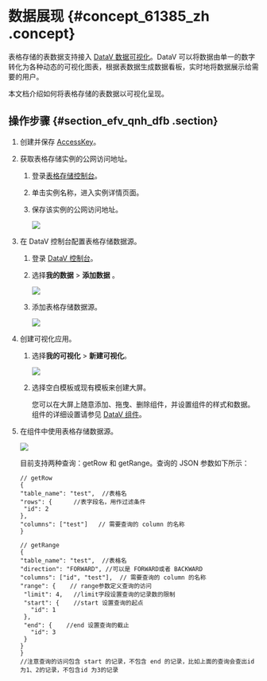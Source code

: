 # 数据展现 {#concept_61385_zh .concept}

表格存储的表数据支持接入 [DataV 数据可视化]()。DataV 可以将数据由单一的数字转化为各种动态的可视化图表，根据表数据生成数据看板，实时地将数据展示给需要的用户。

本文档介绍如何将表格存储的表数据以可视化呈现。

## 操作步骤 {#section_efv_qnh_dfb .section}

1.  创建并保存 [AccessKey]()。
2.  获取表格存储实例的公网访问地址。
    1.  登录[表格存储控制台](https://ots.console.aliyun.com/)。
    2.  单击实例名称，进入实例详情页面。
    3.  保存该实例的公网访问地址。

        ![](http://static-aliyun-doc.oss-cn-hangzhou.aliyuncs.com/assets/img/20325/154407770011944_zh-CN.png)

3.  在 DataV 控制台配置表格存储数据源。
    1.  登录 [DataV 控制台](https://datav.aliyun.com/)。
    2.  选择**我的数据** \> **添加数据** 。

        ![](http://static-aliyun-doc.oss-cn-hangzhou.aliyuncs.com/assets/img/20325/154407770011945_zh-CN.png)

    3.  添加表格存储数据源。

        ![](http://static-aliyun-doc.oss-cn-hangzhou.aliyuncs.com/assets/img/20325/154407770011946_zh-CN.png)

4.  创建可视化应用。
    1.  选择**我的可视化** \> **新建可视化**。

        ![](http://static-aliyun-doc.oss-cn-hangzhou.aliyuncs.com/assets/img/20325/154407770011947_zh-CN.png)

    2.  选择空白模板或现有模板来创建大屏。

        您可以在大屏上随意添加、拖曳、删除组件，并设置组件的样式和数据。组件的详细设置请参见 [DataV 组件](../../../../intl.zh-CN/用户指南/管理组件/添加组件.md)。

5.  在组件中使用表格存储数据源。

    ![](http://static-aliyun-doc.oss-cn-hangzhou.aliyuncs.com/assets/img/20325/154407770011943_zh-CN.png)

    目前支持两种查询：getRow 和 getRange。查询的 JSON 参数如下所示：

    ```
    // getRow
    {
    "table_name": "test",  //表格名
    "rows": {      //表字段名，用作过滤条件
     "id": 2
    },
    "columns": ["test"]   // 需要查询的 column 的名称
    }
    ```

    ```
    // getRange
    {  
    "table_name": "test",  //表格名 
    "direction": "FORWARD", //可以是 FORWARD或者 BACKWARD
    "columns": ["id", "test"],  // 需要查询的 column 的名称
    "range": {    // range参数定义查询的访问
     "limit": 4,   //limit字段设置查询的记录数的限制
     "start": {    //start 设置查询的起点
       "id": 1
     },
     "end": {    //end 设置查询的截止
       "id": 3
     }
    }
    }
    //注意查询的访问包含 start 的记录，不包含 end 的记录，比如上面的查询会查出id 为1、2的记录，不包含id 为3的记录
    ```


